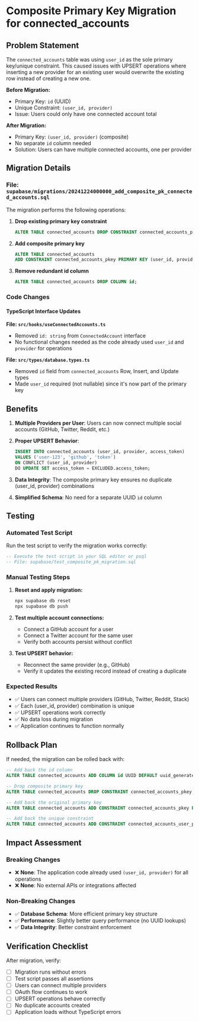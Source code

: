 # Composite Primary Key Migration for connected_accounts

## Problem Statement

The `connected_accounts` table was using `user_id` as the sole primary key/unique constraint. This caused issues with UPSERT operations where inserting a new provider for an existing user would overwrite the existing row instead of creating a new one.

**Before Migration:**
- Primary Key: `id` (UUID)
- Unique Constraint: `(user_id, provider)`
- Issue: Users could only have one connected account total

**After Migration:**
- Primary Key: `(user_id, provider)` (composite)
- No separate `id` column needed
- Solution: Users can have multiple connected accounts, one per provider

## Migration Details

### File: `supabase/migrations/20241224000000_add_composite_pk_connected_accounts.sql`

The migration performs the following operations:

1. **Drop existing primary key constraint**
   ```sql
   ALTER TABLE connected_accounts DROP CONSTRAINT connected_accounts_pkey;
   ```

2. **Add composite primary key**
   ```sql
   ALTER TABLE connected_accounts 
   ADD CONSTRAINT connected_accounts_pkey PRIMARY KEY (user_id, provider);
   ```

3. **Remove redundant id column**
   ```sql
   ALTER TABLE connected_accounts DROP COLUMN id;
   ```

### Code Changes

#### TypeScript Interface Updates

**File: `src/hooks/useConnectedAccounts.ts`**
- Removed `id: string` from `ConnectedAccount` interface
- No functional changes needed as the code already used `user_id` and `provider` for operations

**File: `src/types/database.types.ts`**
- Removed `id` field from `connected_accounts` Row, Insert, and Update types
- Made `user_id` required (not nullable) since it's now part of the primary key

## Benefits

1. **Multiple Providers per User**: Users can now connect multiple social accounts (GitHub, Twitter, Reddit, etc.)

2. **Proper UPSERT Behavior**: 
   ```sql
   INSERT INTO connected_accounts (user_id, provider, access_token)
   VALUES ('user-123', 'github', 'token')
   ON CONFLICT (user_id, provider) 
   DO UPDATE SET access_token = EXCLUDED.access_token;
   ```

3. **Data Integrity**: The composite primary key ensures no duplicate (user_id, provider) combinations

4. **Simplified Schema**: No need for a separate UUID `id` column

## Testing

### Automated Test Script

Run the test script to verify the migration works correctly:

```sql
-- Execute the test script in your SQL editor or psql
-- File: supabase/test_composite_pk_migration.sql
```

### Manual Testing Steps

1. **Reset and apply migration:**
   ```bash
   npx supabase db reset
   npx supabase db push
   ```

2. **Test multiple account connections:**
   - Connect a GitHub account for a user
   - Connect a Twitter account for the same user
   - Verify both accounts persist without conflict

3. **Test UPSERT behavior:**
   - Reconnect the same provider (e.g., GitHub)
   - Verify it updates the existing record instead of creating a duplicate

### Expected Results

- ✅ Users can connect multiple providers (GitHub, Twitter, Reddit, Stack)
- ✅ Each (user_id, provider) combination is unique
- ✅ UPSERT operations work correctly
- ✅ No data loss during migration
- ✅ Application continues to function normally

## Rollback Plan

If needed, the migration can be rolled back with:

```sql
-- Add back the id column
ALTER TABLE connected_accounts ADD COLUMN id UUID DEFAULT uuid_generate_v4();

-- Drop composite primary key
ALTER TABLE connected_accounts DROP CONSTRAINT connected_accounts_pkey;

-- Add back the original primary key
ALTER TABLE connected_accounts ADD CONSTRAINT connected_accounts_pkey PRIMARY KEY (id);

-- Add back the unique constraint
ALTER TABLE connected_accounts ADD CONSTRAINT connected_accounts_user_provider_unique UNIQUE (user_id, provider);
```

## Impact Assessment

### Breaking Changes
- ❌ **None**: The application code already used `(user_id, provider)` for all operations
- ❌ **None**: No external APIs or integrations affected

### Non-Breaking Changes
- ✅ **Database Schema**: More efficient primary key structure
- ✅ **Performance**: Slightly better query performance (no UUID lookups)
- ✅ **Data Integrity**: Better constraint enforcement

## Verification Checklist

After migration, verify:

- [ ] Migration runs without errors
- [ ] Test script passes all assertions
- [ ] Users can connect multiple providers
- [ ] OAuth flow continues to work
- [ ] UPSERT operations behave correctly
- [ ] No duplicate accounts created
- [ ] Application loads without TypeScript errors 